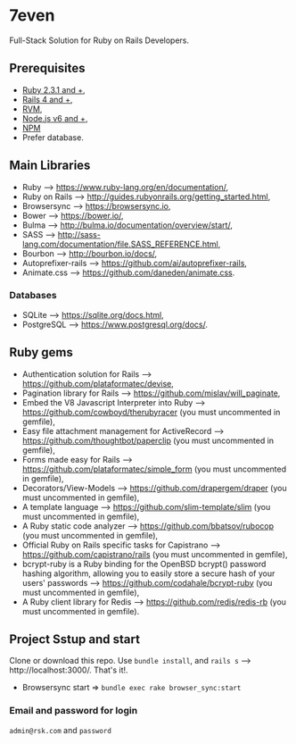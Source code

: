 # 7even
Full-Stack Solution for Ruby on Rails Developers. 

## Prerequisites

* [Ruby 2.3.1 and +](https://www.ruby-lang.org/en/downloads/),
* [Rails 4 and +](http://guides.rubyonrails.org/getting_started.html),
* [RVM](https://rvm.io/),
* [Node.js v6 and +](https://nodejs.org/en/download/),
* [NPM](https://docs.npmjs.com/getting-started/what-is-npm)
* Prefer database.

## Main Libraries

* Ruby --> https://www.ruby-lang.org/en/documentation/,
* Ruby on Rails --> http://guides.rubyonrails.org/getting_started.html,
* Browsersync --> https://browsersync.io,
* Bower --> https://bower.io/,
* Bulma --> http://bulma.io/documentation/overview/start/,
* SASS --> http://sass-lang.com/documentation/file.SASS_REFERENCE.html, 
* Bourbon --> http://bourbon.io/docs/,
* Autoprefixer-rails --> https://github.com/ai/autoprefixer-rails,
* Animate.css --> https://github.com/daneden/animate.css.

### Databases

* SQLite --> https://sqlite.org/docs.html,
* PostgreSQL --> https://www.postgresql.org/docs/.

## Ruby gems

* Authentication solution for Rails --> https://github.com/plataformatec/devise,
* Pagination library for Rails --> https://github.com/mislav/will_paginate,
* Embed the V8 Javascript Interpreter into Ruby --> https://github.com/cowboyd/therubyracer (you must uncommented in gemfile),
* Easy file attachment management for ActiveRecord --> https://github.com/thoughtbot/paperclip (you must uncommented in gemfile),
* Forms made easy for Rails --> https://github.com/plataformatec/simple_form (you must uncommented in gemfile),
* Decorators/View-Models --> https://github.com/drapergem/draper (you must uncommented in gemfile),
* A template language --> https://github.com/slim-template/slim (you must uncommented in gemfile),
* A Ruby static code analyzer --> https://github.com/bbatsov/rubocop (you must uncommented in gemfile),
* Official Ruby on Rails specific tasks for Capistrano --> https://github.com/capistrano/rails (you must uncommented in gemfile),  
* bcrypt-ruby is a Ruby binding for the OpenBSD bcrypt() password hashing algorithm, allowing you to easily store a secure hash of your users' passwords --> https://github.com/codahale/bcrypt-ruby (you must uncommented in gemfile),
* A Ruby client library for Redis --> https://github.com/redis/redis-rb (you must uncommented in gemfile).

## Project Sstup and start

Clone or download this repo. Use `bundle install`, and `rails s` --> http://localhost:3000/. That's it!.

* Browsersync start => `bundle exec rake browser_sync:start`

### Email and password for login

`admin@rsk.com` and `password`